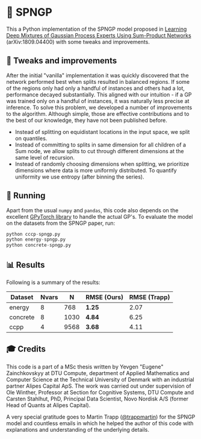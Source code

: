 # :high_brightness: SPNGP

This a Python implementation of the SPNGP model proposed in
[Learning Deep Mixtures of Gaussian Process Experts Using Sum-Product Networks](https://arxiv.org/abs/1809.04400) (arXiv:1809.04400) with some tweaks and improvements.

## :wrench: Tweaks and improvements 

After the initial "vanilla" implementation it was quickly discovered that the network performed best when splits resulted in balanced regions. If some of the regions only had only a handful of instances and others had a lot, performance decayed substantially. This aligned with our intuition - if a GP was trained only on a handful of instances, it was naturally less precise at inference. To solve this problem, we developed a number of improvements to the algorithm. Although simple, those are effective contributions and to the best of our knowledge, they have not been published before.

* Instead of splitting on equidistant locations in the input space, we split on quantiles.
* Instead of committing to splits in same dimension for all children of a Sum node, we allow splits to cut through different dimensions at the same level of recursion.
* Instead of randomly choosing dimensions when splitting, we prioritize dimensions where data is more uniformly distributed. To quantify uniformity we use entropy (after binning the series).

## :running: Running
Apart from the usual `numpy` and `pandas`, this code also depends on the excellent [GPyTorch library](https://gpytorch.ai) to handle the actual GP's. To evaluate the model on the datasets from the SPNGP paper, run:
```python
python cccp-spngp.py
python energy-spngp.py
python concrete-spngp.py
```

## :bar_chart: Results
Following is a summary of the results:

| Dataset   | Nvars | N    |  RMSE (Ours)  | RMSE (Trapp) |
| --------- | ----- | ---- | ------------- | ------------ |
| energy    | 8     |  768 | **1.25**          | 2.07         |
| concrete  | 8     | 1030 | **4.84**          | 6.25         |
| ccpp      | 4     | 9568 | **3.68**          | 4.11         |

## :mortar_board: Credits
This code is a part of a MSc thesis written by Yevgen "Eugene" Zainchkovskyy at DTU Compute, department of Applied Mathematics and Computer Science at the Technical University of Denmark with an industrial partner Alipes Capital ApS. The work was carried out under supervision of Ole Winther, Professor at Section for Cognitive Systems, DTU Compute and Carsten Stahlhut, PhD, Principal Data Scientist, Novo Nordisk A/S (former Head of Quants at Alipes Capital). 

A very special gratitude goes to Martin Trapp ([@trappmartin](https://github.com/trappmartin)) for the SPNGP model and countless emails in which he helped the author of this code with explanations and understanding of the underlying details. 
